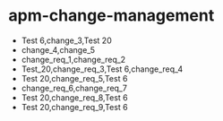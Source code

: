 # apm-change-management
* Test 6,change_3,Test 20
* change_4,change_5
* change_req_1,change_req_2
* Test_20,change_req_3,Test 6,change_req_4
* Test 20,change_req_5,Test 6
* change_req_6,change_req_7
* Test 20,change_req_8,Test 6
* Test 20,change_req_9,Test 6

